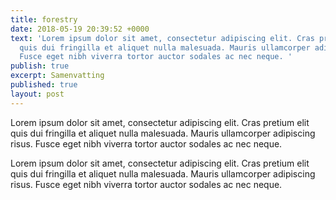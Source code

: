 ```yaml
---
title: forestry
date: 2018-05-19 20:39:52 +0000
text: 'Lorem ipsum dolor sit amet, consectetur adipiscing elit. Cras pretium elit
  quis dui fringilla et aliquet nulla malesuada. Mauris ullamcorper adipiscing risus.
  Fusce eget nibh viverra tortor auctor sodales ac nec neque. '
publish: true
excerpt: Samenvatting
published: true
layout: post
---
```

Lorem ipsum dolor sit amet, consectetur adipiscing elit. Cras pretium elit quis dui fringilla et aliquet nulla malesuada. Mauris ullamcorper adipiscing risus. Fusce eget nibh viverra tortor auctor sodales ac nec neque.

Lorem ipsum dolor sit amet, consectetur adipiscing elit. Cras pretium elit quis dui fringilla et aliquet nulla malesuada. Mauris ullamcorper adipiscing risus. Fusce eget nibh viverra tortor auctor sodales ac nec neque.